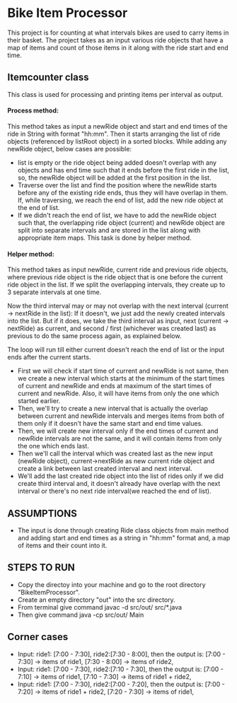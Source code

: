 # Bike Item Processor

This project is for counting at what intervals bikes are used to carry items in their basket. The project takes as an input various ride objects that have a map of items and count of those items in it along with the ride start and end time. 

## Itemcounter class

This class is used for processing and printing items per interval as output. 

#### Process method: 

This method takes as input a newRide object and start and end times of the ride in String with format "hh:mm". Then it starts arranging the list of ride objects (referenced by listRoot object) in a sorted blocks. While adding any newRide object, below cases are possible:

* list is empty or the ride object being added doesn't overlap with any objects and has end time such that it ends before the first ride in the list, so, the newRide object will be added at the first position in the list.
* Traverse over the list and find the position where the newRide starts before any of the existing ride ends, thus they will have overlap in them. If, while traversing, we reach the end of list, add the new ride object at the end of list.
* If we didn't reach the end of list, we have to add the newRide object such that, the overlapping ride object (current) and newRide object are split into separate intervals and are stored in the list along with appropriate item maps. This task is done by helper method.

#### Helper method: 

This method takes as input newRide, current ride and previous ride objects, where previous ride object is the ride object that is one before the current ride object in the list. If we split the overlapping intervals, they create up to 3 separate intervals at one time. 

Now the third interval may or may not overlap with the next interval (current -> nextRide in the list): If it doesn't, we just add the newly created intervals into the list. But if it does, we take the third interval as input, next (current -> nextRide) as current, and second / first (whichever was created last) as previous to do the same process again, as explained below.

The loop will run till either current doesn't reach the end of list or the input ends after the current starts. 

* First we will check if start time of current and newRide is not same, then we create a new interval which starts at the minimum of the start times of current and newRide and ends at maximum of the start times of current and newRide. Also, it will have items from only the one which started earlier.
* Then, we'll try to create a new interval that is actually the overlap between current and newRide intervals and merges items from both of them only if it doesn't have the same start and end time values. 
* Then, we will create new interval only if the end times of current and newRide intervals are not the same, and it will contain items from only the one which ends last.
* Then we'll call the interval which was created last as the new input (newRide object), current->nextRide as new current ride object and create a link between last created interval and next interval.
* We'll add the last created ride object into the list of rides only if we did create third interval and, it doesn't already have overlap with the next interval or there's no next ride interval(we reached the end of list).



## __ASSUMPTIONS__
* The input is done through creating Ride class objects from main method and adding start and end times as a string in "hh:mm" format and, a map of items and their count into it.


## __STEPS TO RUN__
* Copy the directoy into your machine and go to the root directory "BikeItemProcessor".
* Create an empty directory "out" into the src directory.
* From terminal give command javac -d src/out/ src/*.java
* Then give command java -cp src/out/ Main


## __Corner cases__
* Input: ride1: [7:00 - 7:30], ride2:[7:30 - 8:00], then the output is: 
[7:00 - 7:30] -> items of ride1,
[7:30 - 8:00] -> items of ride2,
* Input: ride1: [7:00 - 7:30], ride2:[7:10 - 7:30], then the output is:
[7:00 - 7:10] -> items of ride1,
[7:10 - 7:30] -> items of ride1 + ride2,
* Input: ride1: [7:00 - 7:30], ride2:[7:00 - 7:20], then the output is:
[7:00 - 7:20] -> items of ride1 + ride2,
[7:20 - 7:30] -> items of ride1,

